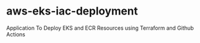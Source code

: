# aws-eks-iac-deployment
Application To Deploy EKS and ECR Resources using Terraform and Github Actions
